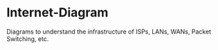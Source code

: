 # Internet-Diagram
Diagrams to understand the infrastructure of ISPs, LANs, WANs, Packet Switching, etc.

